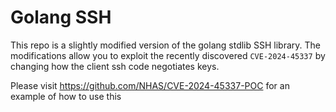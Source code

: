 # Golang SSH

This repo is a slightly modified version of the golang stdlib SSH library. 
The modifications allow you to exploit the recently discovered `CVE-2024-45337` by changing how the client ssh code negotiates keys.

Please visit https://github.com/NHAS/CVE-2024-45337-POC for an example of how to use this 